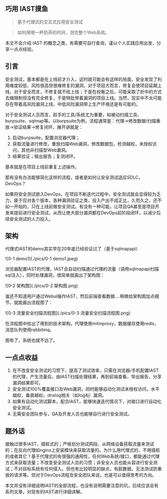 ## 巧用 IAST摸鱼

> 基于代理式的交互式应用安全测试



> 如何用喝一杯奶茶的时间，测完整个Web系统。

本文不会介绍 IAST 的概念之类，有需要可自行查询，谨以个人实践应用出发，分享一点点经验。

## 引言

安全测试，基本都是在上线前才介入，这时就可能会有这样的局面，安全发现了利用难度较低、风险很高但很难修复的漏洞，对于项目方而言，修复会使项目延期上线，对于安全而言，不修复就不给上线；于是在权衡之后，可能采取了折中的方式去做限制但没有完全修复，于是特批带着漏洞的项目上线。当然，现实中不太可能存在带着高风险漏洞上线，中低风险漏洞带上生产环境还是有可能的。

对于安全测试人员而言，趁手的工具/系统尤为重要，如被动扫描工具、burpsuite、sqlmap等。以burpsuite为例，流程通常是：代理->修改数据/扫描重放->验证结果->修复闭环，展开讲就是：

1. 启动burpsuite，配置浏览器代理；
2. 获取流量进行修改，重放扫描Web漏洞，修改数据包，检测越权，未授权访问，其他非扫描型Web漏洞。
3. 结果验证；输出报告；复测闭环。

基本就是在项目上线前重复上述操作。

那有没有办法能够简化这样的流程，或者是如何让安全测试适应SDLC，DevOps？

如果将安全测试嵌入DevOps，在项目不断迭代过程中，安全测试就会显得较为乏力，疲于应对各个版本，各种漏洞验证之类，投入产出不成正比，久而久之，还不如一开始的，只在上线前做安全测试。有没有一种可能，让项目QA甚至是项目开发来提前进行安全测试，从而让绝大部分漏洞都在DevOps前阶段闭环，以减少后续安全测试的人力投入。

## 架构

代理式IAST的demo其实早在20年底已经验证过了（基于sqlmapapi）

![0-1 demo1](./pics/0-1 demo1.jpeg)

浏览器配置IAST的代理，IAST会自动扫描通过代理的流量（调用sqlmapapi扫描sql注入），同时处理漏洞，很简单就画出了架构图：

![0-2 架构图](./pics/0-2 架构图.png)

谁还不知道用户通过Webui操作IAST，然后前端查看数据....稍微给架构图加点细节，就能画出流程图了：

![0-3 流量安全扫描流程图](./pics/0-3 流量安全扫描流程图.png)

在流程图中给出了用到的技术架构，代理使用mitmproxy，数据缓存使用redis，消息队列使用rabbitmq。

图有了，系统也就不远了。

## 一点点收益

1. 在不改变安全测试的习惯下，提高了测试效率，只需在浏览器/手机配置IAST的代理，产生流量后，由IAST扫描处理结果，再到前端查看，导出报告，分享漏洞结果即可。
2. 安全测试100%覆盖接口及Web漏洞，同时能够自动化测试未授权访问，水平越权，垂直越权，dnslog相关（如log4j）漏洞。
3. 如果有自动化测试脚本，配合IAST，能够快速迭代情况下，对接口进行自动化安全测试。
4. 无需安全团队参与，QA及开发人员也能够自行进行安全测试。

## 题外话

接触过很多IAST，插桩式的；严格划分测试网段，从网络设备获取流量来测试的；在反向代理如nginx上安装模块来获取流量的。为什么用代理式的，不用插桩的或者其它？基于代理式的有很强的通用性，任何Web系统/接口，都能通过代理方式来获取流量；不改变安全测试人员的习惯；非安全人员也能从容进行安全测试；不对目标系统有任何侵入。但也有比较明显的缺点，有脏数据，无法测试防重放的请求等。但对于DevOps流程及安全团队来说，也是可以值得思考的方向。

本文并没有详细说明IAST的全部流程，也没有说明需要注意的坑，后续应该会有系列文章，对现有的IAST进行详细讲解。